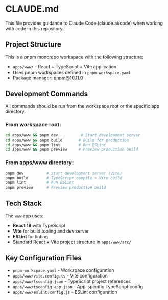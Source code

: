 # CLAUDE.md

This file provides guidance to Claude Code (claude.ai/code) when working with code in this repository.

## Project Structure

This is a pnpm monorepo workspace with the following structure:
- `apps/www/` - React + TypeScript + Vite application
- Uses pnpm workspaces defined in `pnpm-workspace.yaml`
- Package manager: pnpm@10.11.0

## Development Commands

All commands should be run from the workspace root or the specific app directory.

### From workspace root:
```bash
cd apps/www && pnpm dev          # Start development server
cd apps/www && pnpm build       # Build for production
cd apps/www && pnpm lint        # Run ESLint
cd apps/www && pnpm preview     # Preview production build
```

### From apps/www directory:
```bash
pnpm dev          # Start development server (Vite)
pnpm build        # TypeScript compile + Vite build
pnpm lint         # Run ESLint
pnpm preview      # Preview production build
```

## Tech Stack

The `www` app uses:
- **React 19** with TypeScript
- **Vite** for build tooling and dev server
- **ESLint** for linting
- Standard React + Vite project structure in `apps/www/src/`

## Key Configuration Files

- `pnpm-workspace.yaml` - Workspace configuration
- `apps/www/vite.config.ts` - Vite configuration
- `apps/www/tsconfig.json` - TypeScript project references
- `apps/www/tsconfig.app.json` - App-specific TypeScript config
- `apps/www/eslint.config.js` - ESLint configuration